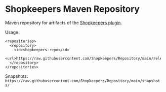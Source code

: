 # Shopkeepers Maven Repository

Maven repository for artifacts of the [Shopkeepers plugin](https://github.com/Shopkeepers/Shopkeepers).

Usage:

```
<repositories>
  <repository>
    <id>shopkeepers-repo</id>
    <url>https://raw.githubusercontent.com/Shopkeepers/Repository/main/releases/</url>
  </repository>
</repositories>
```

Snapshots: `https://raw.githubusercontent.com/Shopkeepers/Repository/main/snapshots/`
